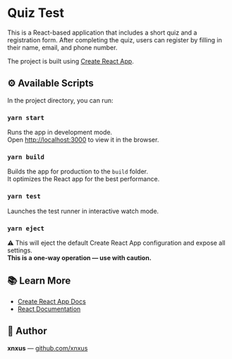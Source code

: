 # Quiz Test

This is a React-based application that includes a short quiz and a registration form. After completing the quiz, users can register by filling in their name, email, and phone number.

The project is built using [Create React App](https://github.com/facebook/create-react-app).

## ⚙️ Available Scripts

In the project directory, you can run:

### `yarn start`

Runs the app in development mode.\
Open [http://localhost:3000](http://localhost:3000) to view it in the browser.

### `yarn build`

Builds the app for production to the `build` folder.\
It optimizes the React app for the best performance.

### `yarn test`

Launches the test runner in interactive watch mode.

### `yarn eject`

⚠️ This will eject the default Create React App configuration and expose all settings.\
**This is a one-way operation — use with caution.**

## 📚 Learn More

- [Create React App Docs](https://facebook.github.io/create-react-app/docs/getting-started)
- [React Documentation](https://reactjs.org/)

## 👤 Author

**xnxus** — [github.com/xnxus](https://github.com/xnxus)
